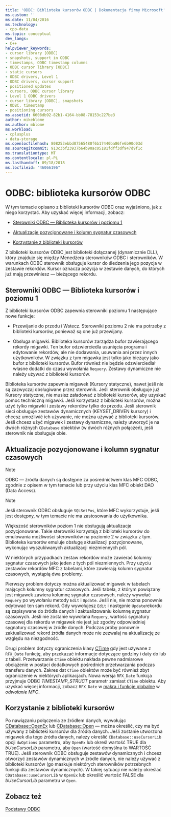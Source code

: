```yaml
---
title: 'ODBC: Biblioteka kursorów ODBC | Dokumentacja firmy Microsoft'
ms.custom: ''
ms.date: 11/04/2016
ms.technology:
- cpp-data
ms.topic: conceptual
dev_langs:
- C++
helpviewer_keywords:
- cursor library [ODBC]
- snapshots, support in ODBC
- timestamps, ODBC timestamp columns
- ODBC cursor library [ODBC]
- static cursors
- ODBC drivers, Level 1
- ODBC drivers, cursor support
- positioned updates
- cursors, ODBC cursor library
- Level 1 ODBC drivers
- cursor library [ODBC], snapshots
- ODBC, timestamp
- positioning cursors
ms.assetid: 6608db92-82b1-4164-bb08-78153c227be3
author: mikeblome
ms.author: mblome
ms.workload:
- cplusplus
- data-storage
ms.openlocfilehash: 808253ebbd07565480f6b17440ba86fe6b90d03d
ms.sourcegitcommit: 913c3bf23937b64b90ac05181fdff3df947d9f1c
ms.translationtype: MT
ms.contentlocale: pl-PL
ms.lasthandoff: 09/18/2018
ms.locfileid: "46066196"
---
```

# <a name="odbc-the-odbc-cursor-library"></a>ODBC: biblioteka kursorów ODBC

W tym temacie opisano z biblioteki kursorów ODBC oraz wyjaśniono, jak z niego korzystać. Aby uzyskać więcej informacji, zobacz:  
  
- [Sterowniki ODBC — Biblioteka kursorów i poziomu 1](#_core_the_cursor_library_and_level_1_odbc_drivers)  
  
- [Aktualizacje pozycjonowane i kolumn sygnatur czasowych](#_core_positioned_updates_and_timestamp_columns)  
  
- [Korzystanie z biblioteki kursorów](#_core_using_the_cursor_library)  
  
Z biblioteki kursorów ODBC jest biblioteki dołączanej (dynamicznie DLL), który znajduje się między Menedżera sterowników ODBC i sterowników. W warunkach ODBC sterownik obsługuje kursor do śledzenia jego pozycja w zestawie rekordów. Kursor oznacza pozycja w zestawie danych, do których już mają przewiniesz — bieżącego rekordu.  
  
##  <a name="_core_the_cursor_library_and_level_1_odbc_drivers"></a> Sterowniki ODBC — Biblioteka kursorów i poziomu 1  

Z biblioteki kursorów ODBC zapewnia sterowniki poziomu 1 następujące nowe funkcje:  
  
- Przewijanie do przodu i Wstecz. Sterowniki poziomu 2 nie ma potrzeby z biblioteki kursorów, ponieważ są one już przewijany.  
  
- Obsługa migawki. Biblioteka kursorów zarządza bufor zawierającego rekordy migawki. Ten bufor odzwierciedla usunięcia programu i edytowanie rekordów, ale nie dodawania, usuwania ani przez innych użytkowników. W związku z tym migawka jest tylko jako bieżący jako bufor z biblioteki kursorów. Bufor również nie będzie odzwierciedlał własne dodatki do czasu wywołania `Requery`. Zestawy dynamiczne nie należy używać z biblioteki kursorów.  
  
Biblioteka kursorów zapewnia migawek (Kursory statyczne), nawet jeśli nie są zazwyczaj obsługiwane przez sterownik. Jeśli sterownik obsługuje już Kursory statyczne, nie musisz załadować z biblioteki kursorów, aby uzyskać pomoc techniczną migawki. Jeśli korzystasz z biblioteki kursorów, można użyć tylko migawki i zestawy rekordów tylko do przodu. Jeśli sterownik sieci obsługuje zestawów dynamicznych (KEYSET_DRIVEN kursory) i chcesz umożliwić ich używanie, nie można używać z biblioteki kursorów. Jeśli chcesz użyć migawek i zestawy dynamiczne, należy utworzyć je na dwóch różnych `CDatabase` obiektów (w dwóch różnych połączeń), jeśli sterownik nie obsługuje obie.  
  
##  <a name="_core_positioned_updates_and_timestamp_columns"></a> Aktualizacje pozycjonowane i kolumn sygnatur czasowych  
  
> [!NOTE]
>  ODBC — źródła danych są dostępne za pośrednictwem klas MFC ODBC, zgodnie z opisem w tym temacie lub przy użyciu klas MFC obiekt DAO (Data Access).  
  
> [!NOTE]
>  Jeśli sterownik ODBC obsługuje `SQLSetPos`, które MFC wykorzystuje, jeśli jest dostępny, w tym temacie nie ma zastosowania do użytkownika.  
  
Większość sterowników poziom 1 nie obsługują aktualizacje pozycjonowane. Takie sterowniki korzystają z biblioteki kursorów do emulowania możliwości sterowników na poziomie 2 w związku z tym. Biblioteka kursorów emuluje obsługę aktualizacji pozycjonowane, wykonując wyszukiwanych aktualizacji niezmiennych pól.  
  
W niektórych przypadkach zestaw rekordów może zawierać kolumny sygnatur czasowych jako jeden z tych pól niezmiennych. Przy użyciu zestawów rekordów MFC z tabelami, które zawierają kolumn sygnatur czasowych, wystąpią dwa problemy.  
  
Pierwszy problem dotyczy można aktualizować migawek w tabelach mających kolumny sygnatur czasowych. Jeśli tabela, z którym powiązany jest migawek zawiera kolumnę sygnatur czasowych, należy wywołać `Requery` po wywołaniu metody `Edit` i `Update`. Jeśli nie, nie można ponownie edytować ten sam rekord. Gdy wywołujesz `Edit` i następnie `Update`rekordu są zapisywane do źródła danych i zaktualizowaniu kolumnę sygnatur czasowych. Jeśli nie zostanie wywołana `Requery`, wartość sygnatury czasowej dla rekordu w migawek nie jest już zgodny odpowiedniej sygnatury czasowej w źródle danych. Podczas próby ponownie zaktualizować rekord źródła danych może nie zezwalaj na aktualizację ze względu na niezgodność.  
  
Drugi problem dotyczy ograniczenia klasy [CTime](../../atl-mfc-shared/reference/ctime-class.md) gdy jest używane z `RFX_Date` funkcję, aby przekazać informacje dotyczące godziny i daty do lub z tabeli. Przetwarzanie `CTime` obiektu nakłada pewne nadmiarowe obciążenie w postaci dodatkowych pośrednich przetwarzania podczas transferu danych. Zakres dat `CTime` obiektów może być również zbyt ograniczenie w niektórych aplikacjach. Nowa wersja `RFX_Date` funkcja przyjmuje ODBC *TIMESTAMP_STRUCT* parametr zamiast `CTime` obiektu. Aby uzyskać więcej informacji, zobacz `RFX_Date` w [makra i funkcje globalne](../../mfc/reference/mfc-macros-and-globals.md) w *odwołanie MFC*.  

  
##  <a name="_core_using_the_cursor_library"></a> Korzystanie z biblioteki kursorów  

Po nawiązaniu połączenia ze źródłem danych, wywołując [CDatabase::OpenEx](../../mfc/reference/cdatabase-class.md#openex) lub [CDatabase::Open](../../mfc/reference/cdatabase-class.md#open) — można określić, czy ma być używany z biblioteki kursorów dla źródła danych. Jeśli zostanie utworzona migawek dla tego źródła danych, należy określić `CDatabase::useCursorLib` opcji `dwOptions` parametru, aby `OpenEx` lub określ wartość TRUE dla *bUseCursorLib* parametru, aby `Open` (wartość domyślna to WARTOŚĆ TRUE). Jeśli sterownik ODBC obsługuje zestawów dynamicznych i chcesz otworzyć zestawów dynamicznych w źródle danych, nie należy używać z biblioteki kursorów (go maskuje niektórych sterowników potrzebnych funkcji dla zestawów dynamicznych). W takiej sytuacji nie należy określać `CDatabase::useCursorLib` w `OpenEx` lub określić wartość FALSE dla *bUseCursorLib* parametru w `Open`.  
  
## <a name="see-also"></a>Zobacz też  

[Podstawy ODBC](../../data/odbc/odbc-basics.md)